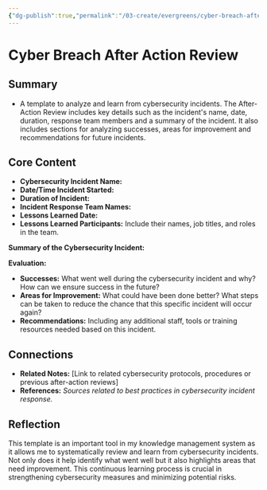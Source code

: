 ```yaml
---
{"dg-publish":true,"permalink":"/03-create/evergreens/cyber-breach-after-action-review/","title":"Cyber Breach After Action Review","tags":["cybersecurity"]}
---
```



# Cyber Breach After Action Review

## Summary
- A template to analyze and learn from cybersecurity incidents. The After-Action Review includes key details such as the incident's name, date, duration, response team members and a summary of the incident. It also includes sections for analyzing successes, areas for improvement and recommendations for future incidents.

## Core Content
- **Cybersecurity Incident Name:** 
- **Date/Time Incident Started:**
- **Duration of Incident:**
- **Incident Response Team Names:**
- **Lessons Learned Date:**
- **Lessons Learned Participants:** Include their names, job titles, and roles in the team.
  
**Summary of the Cybersecurity Incident:** 

**Evaluation:** 
   - **Successes:** What went well during the cybersecurity incident and why? How can we ensure success in the future?
   - **Areas for Improvement:** What could have been done better? What steps can be taken to reduce the chance that this specific incident will occur again?
   - **Recommendations:** Including any additional staff, tools or training resources needed based on this incident.

## Connections
- **Related Notes:** [Link to related cybersecurity protocols, procedures or previous after-action reviews]
- **References:** *Sources related to best practices in cybersecurity incident response.*

## Reflection
This template is an important tool in my knowledge management system as it allows me to systematically review and learn from cybersecurity incidents. Not only does it help identify what went well but it also highlights areas that need improvement. This continuous learning process is crucial in strengthening cybersecurity measures and minimizing potential risks.

